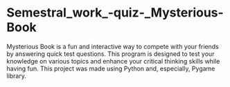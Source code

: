 # Semestral_work_-quiz-_Mysterious-Book
Mysterious Book is a fun and interactive way to compete with your friends by answering quick test questions. This program is designed to test your knowledge on various topics and enhance your critical thinking skills while having fun. This project was made using Python and, especially, Pygame library.
